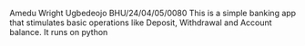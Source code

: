 Amedu Wright Ugbedeojo
BHU/24/04/05/0080
 This is a simple banking app that stimulates basic operations like Deposit, Withdrawal and Account balance. It runs on python 
